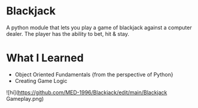 # Blackjack

A python module that lets you play a game of blackjack against a computer dealer. The player has the ability to bet, hit & stay.

# What I Learned

* Object Oriented Fundamentals {from the perspective of Python}
* Creating Game Logic

![hi](https://github.com/MED-1996/Blackjack/edit/main/Blackjack Gameplay.png)
